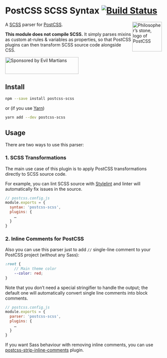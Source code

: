 # PostCSS SCSS Syntax [![Build Status][ci-img]][ci]

<img align="right" width="95" height="95"
     title="Philosopher’s stone, logo of PostCSS"
     src="http://postcss.github.io/postcss/logo.svg">

A [SCSS] parser for [PostCSS].

**This module does not compile SCSS.** It simply parses mixins as custom
at-rules & variables as properties, so that PostCSS plugins can then transform
SCSS source code alongside CSS.

[PostCSS]: https://github.com/postcss/postcss
[ci-img]:  https://img.shields.io/travis/postcss/postcss-scss.svg
[SCSS]:    http://sass-lang.com/
[ci]:      https://travis-ci.org/postcss/postcss-scss

<a href="https://evilmartians.com/?utm_source=postcss">
<img src="https://evilmartians.com/badges/sponsored-by-evil-martians.svg" alt="Sponsored by Evil Martians" width="236" height="54">
</a>


## Install

```sh
npm --save install postcss-scss
```

or (if you use [Yarn](https://yarnpkg.com/))

```sh
yarn add --dev postcss-scss
```


## Usage

There are two ways to use this parser:

### 1. SCSS Transformations

The main use case of this plugin is to apply PostCSS transformations directly
to SCSS source code.

For example, you can lint SCSS source with [Stylelint]
and linter will automatically fix issues in the source.

```js
// postcss.config.js
module.exports = {
  syntax: 'postcss-scss',
  plugins: {
    …
  }
}
```

[Stylelint]:    http://stylelint.io/


### 2. Inline Comments for PostCSS

Also you can use this parser just to add `//` single-line comment
to your PostCSS project (without any Sass):

```scss
:root {
    // Main theme color
    --color: red;
}
```

Note that you don’t need a special stringifier to handle the output; the default
one will automatically convert single line comments into block comments.

```js
// postcss.config.js
module.exports = {
  parser: 'postcss-scss',
  plugins: {
    …
  }
}
```

If you want Sass behaviour with removing inline comments, you can use
[postcss-strip-inline-comments] plugin.

[postcss-strip-inline-comments]: https://github.com/mummybot/postcss-strip-inline-comments
